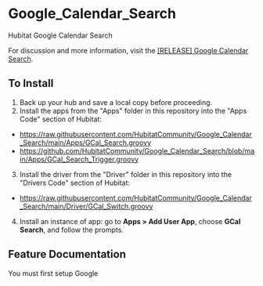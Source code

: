 # Google_Calendar_Search
Hubitat Google Calendar Search

For discussion and more information, visit the <a href="https://community.hubitat.com/t/release-google-calendar-search/71397">[RELEASE] Google Calendar Search</a>.

## To Install
1. Back up your hub and save a local copy before proceeding.
2. Install the apps from the "Apps" folder in this repository into the "Apps Code" section of Hubitat:
  * https://raw.githubusercontent.com/HubitatCommunity/Google_Calendar_Search/main/Apps/GCal_Search.groovy
  * https://github.com/HubitatCommunity/Google_Calendar_Search/blob/main/Apps/GCal_Search_Trigger.groovy
3. Install the driver from the "Driver" folder in this repository into the "Drivers Code" section of Hubitat:
  * https://raw.githubusercontent.com/HubitatCommunity/Google_Calendar_Search/main/Driver/GCal_Switch.groovy    
4. Install an instance of app: go to **Apps > Add User App**, choose **GCal Search**, and follow the prompts.

## Feature Documentation
You must first setup Google
